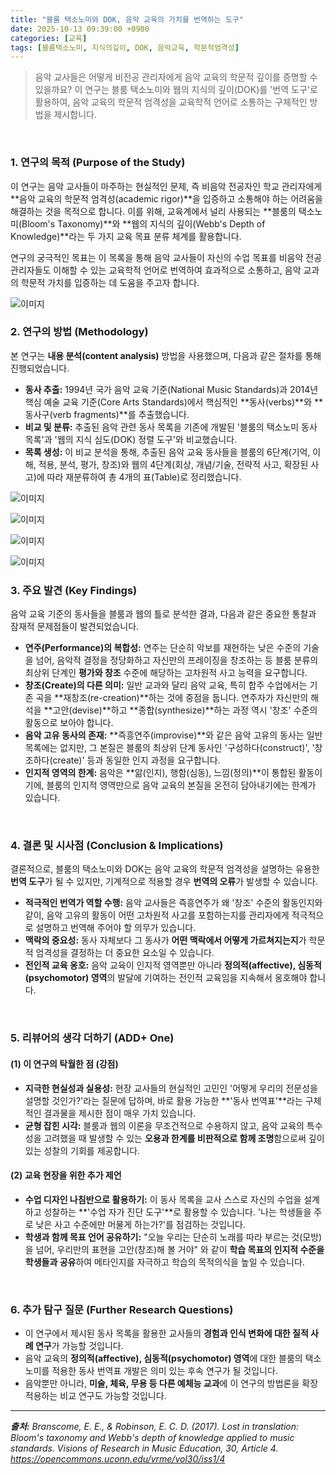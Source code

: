 ```yaml
---
title: "블룸 택소노미와 DOK, 음악 교육의 가치를 번역하는 도구"
date: 2025-10-13 09:39:00 +0900
categories: [교육]
tags: [블룸택소노미, 지식의깊이, DOK, 음악교육, 학문적엄격성]
---
```


> 음악 교사들은 어떻게 비전공 관리자에게 음악 교육의 학문적 깊이를 증명할 수 있을까요? 이 연구는 블룸 택소노미와 웹의 지식의 깊이(DOK)를 '번역 도구'로 활용하여, 음악 교육의 학문적 엄격성을 교육학적 언어로 소통하는 구체적인 방법을 제시합니다.

<br>

### 1. 연구의 목적 (Purpose of the Study)

이 연구는 음악 교사들이 마주하는 현실적인 문제, 즉 비음악 전공자인 학교 관리자에게 **음악 교육의 학문적 엄격성(academic rigor)**을 입증하고 소통해야 하는 어려움을 해결하는 것을 목적으로 합니다. 이를 위해, 교육계에서 널리 사용되는 **블룸의 택소노미(Bloom's Taxonomy)**와 **웹의 지식의 깊이(Webb's Depth of Knowledge)**라는 두 가지 교육 목표 분류 체계를 활용합니다.

연구의 궁극적인 목표는 이 목록을 통해 음악 교사들이 자신의 수업 목표를 비음악 전공 관리자들도 이해할 수 있는 교육학적 언어로 번역하여 효과적으로 소통하고, 음악 교과의 학문적 가치를 입증하는 데 도움을 주고자 합니다.

![이미지](/assets/Taxonomy-DOK-1.png)
<br>

### 2. 연구의 방법 (Methodology)

본 연구는 **내용 분석(content analysis)** 방법을 사용했으며, 다음과 같은 절차를 통해 진행되었습니다.

* **동사 추출:** 1994년 국가 음악 교육 기준(National Music Standards)과 2014년 핵심 예술 교육 기준(Core Arts Standards)에서 핵심적인 **동사(verbs)**와 **동사구(verb fragments)**를 추출했습니다.
* **비교 및 분류:** 추출된 음악 관련 동사 목록을 기존에 개발된 '블룸의 택소노미 동사 목록'과 '웹의 지식 심도(DOK) 정렬 도구'와 비교했습니다.
* **목록 생성:** 이 비교 분석을 통해, 추출된 음악 교육 동사들을 블룸의 6단계(기억, 이해, 적용, 분석, 평가, 창조)와 웹의 4단계(회상, 개념/기술, 전략적 사고, 확장된 사고)에 따라 재분류하여 총 4개의 표(Table)로 정리했습니다.

![이미지](/assets/Taxonomy-DOK-2.png)

![이미지](/assets/Taxonomy-DOK-3.png)

![이미지](/assets/Taxonomy-DOK-4.png)

![이미지](/assets/Taxonomy-DOK-5.png)
<br>

### 3. 주요 발견 (Key Findings)

음악 교육 기준의 동사들을 블룸과 웹의 틀로 분석한 결과, 다음과 같은 중요한 통찰과 잠재적 문제점들이 발견되었습니다.

* **연주(Performance)의 복합성:** 연주는 단순히 악보를 재현하는 낮은 수준의 기술을 넘어, 음악적 결정을 정당화하고 자신만의 프레이징을 창조하는 등 블룸 분류의 최상위 단계인 **평가와 창조** 수준에 해당하는 고차원적 사고 능력을 요구합니다.
* **창조(Create)의 다른 의미:** 일반 교과와 달리 음악 교육, 특히 합주 수업에서는 기존 곡을 **재창조(re-creation)**하는 것에 중점을 둡니다. 연주자가 자신만의 해석을 **고안(devise)**하고 **종합(synthesize)**하는 과정 역시 '창조' 수준의 활동으로 보아야 합니다.
* **음악 고유 동사의 존재:** **즉흥연주(improvise)**와 같은 음악 고유의 동사는 일반 목록에는 없지만, 그 본질은 블룸의 최상위 단계 동사인 '구성하다(construct)', '창조하다(create)' 등과 동일한 인지 과정을 요구합니다.
* **인지적 영역의 한계:** 음악은 **앎(인지), 행함(심동), 느낌(정의)**이 통합된 활동이기에, 블룸의 인지적 영역만으로 음악 교육의 본질을 온전히 담아내기에는 한계가 있습니다.

<br>

### 4. 결론 및 시사점 (Conclusion & Implications)

결론적으로, 블룸의 택소노미와 DOK는 음악 교육의 학문적 엄격성을 설명하는 유용한 **번역 도구**가 될 수 있지만, 기계적으로 적용할 경우 **번역의 오류**가 발생할 수 있습니다.

* **적극적인 번역가 역할 수행:** 음악 교사들은 즉흥연주가 왜 '창조' 수준의 활동인지와 같이, 음악 고유의 활동이 어떤 고차원적 사고를 포함하는지를 관리자에게 적극적으로 설명하고 번역해 주어야 할 의무가 있습니다.
* **맥락의 중요성:** 동사 자체보다 그 동사가 **어떤 맥락에서 어떻게 가르쳐지는지**가 학문적 엄격성을 결정하는 더 중요한 요소일 수 있습니다.
* **전인적 교육 옹호:** 음악 교육이 인지적 영역뿐만 아니라 **정의적(affective), 심동적(psychomotor) 영역**의 발달에 기여하는 전인적 교육임을 지속해서 옹호해야 합니다.

<br>

### 5. 리뷰어의 생각 더하기 (ADD+ One)

#### (1) 이 연구의 탁월한 점 (강점)
* **지극한 현실성과 실용성:** 현장 교사들의 현실적인 고민인 '어떻게 우리의 전문성을 설명할 것인가?'라는 질문에 답하며, 바로 활용 가능한 **'동사 번역표'**라는 구체적인 결과물을 제시한 점이 매우 가치 있습니다.
* **균형 잡힌 시각:** 블룸과 웹의 이론을 무조건적으로 수용하지 않고, 음악 교육의 특수성을 고려했을 때 발생할 수 있는 **오용과 한계를 비판적으로 함께 조명**함으로써 깊이 있는 성찰의 기회를 제공합니다.

#### (2) 교육 현장을 위한 추가 제언
* **수업 디자인 나침반으로 활용하기:** 이 동사 목록을 교사 스스로 자신의 수업을 설계하고 성찰하는 **'수업 자가 진단 도구'**로 활용할 수 있습니다. '나는 학생들을 주로 낮은 사고 수준에만 머물게 하는가?'를 점검하는 것입니다.
* **학생과 함께 목표 언어 공유하기:** "오늘 우리는 단순히 노래를 따라 부르는 것(모방)을 넘어, 우리만의 표현을 고안(창조)해 볼 거야" 와 같이 **학습 목표의 인지적 수준을 학생들과 공유**하여 메타인지를 자극하고 학습의 목적의식을 높일 수 있습니다.

<br>

### 6. 추가 탐구 질문 (Further Research Questions)

* 이 연구에서 제시된 동사 목록을 활용한 교사들의 **경험과 인식 변화에 대한 질적 사례 연구**가 가능할 것입니다.
* 음악 교육의 **정의적(affective), 심동적(psychomotor) 영역**에 대한 블룸의 택소노미를 적용한 동사 번역표 개발은 의미 있는 후속 연구가 될 것입니다.
* 음악뿐만 아니라, **미술, 체육, 무용 등 다른 예체능 교과**에 이 연구의 방법론을 확장 적용하는 비교 연구도 가능할 것입니다.

---

_**출처:** Branscome, E. E., & Robinson, E. C. D. (2017). Lost in translation: Bloom's taxonomy and Webb's depth of knowledge applied to music standards. Visions of Research in Music Education, 30, Article 4. https://opencommons.uconn.edu/vrme/vol30/iss1/4_
